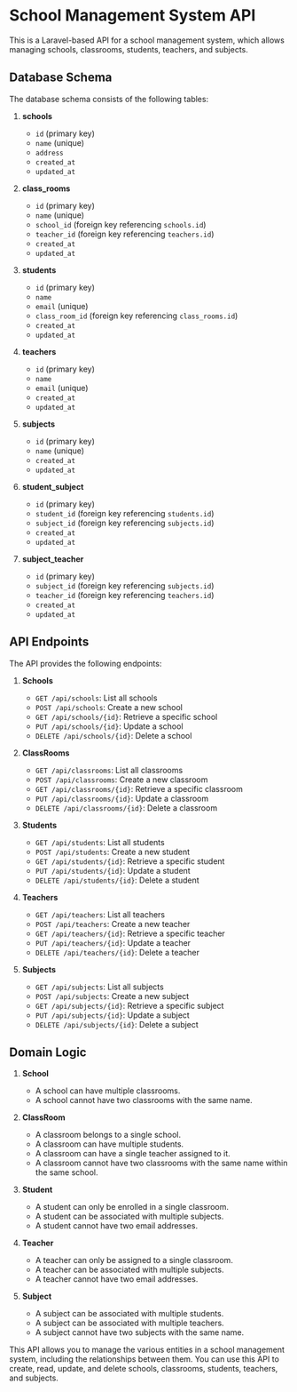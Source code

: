 
# School Management System API

This is a Laravel-based API for a school management system, which allows managing schools, classrooms, students, teachers, and subjects.

## Database Schema

The database schema consists of the following tables:

1. **schools**
    - `id` (primary key)
    - `name` (unique)
    - `address`
    - `created_at`
    - `updated_at`

2. **class_rooms**
    - `id` (primary key)
    - `name` (unique)
    - `school_id` (foreign key referencing `schools.id`)
    - `teacher_id` (foreign key referencing `teachers.id`)
    - `created_at`
    - `updated_at`

3. **students**
    - `id` (primary key)
    - `name`
    - `email` (unique)
    - `class_room_id` (foreign key referencing `class_rooms.id`)
    - `created_at`
    - `updated_at`

4. **teachers**
    - `id` (primary key)
    - `name`
    - `email` (unique)
    - `created_at`
    - `updated_at`

5. **subjects**
    - `id` (primary key)
    - `name` (unique)
    - `created_at`
    - `updated_at`

6. **student_subject**
    - `id` (primary key)
    - `student_id` (foreign key referencing `students.id`)
    - `subject_id` (foreign key referencing `subjects.id`)
    - `created_at`
    - `updated_at`

7. **subject_teacher**
    - `id` (primary key)
    - `subject_id` (foreign key referencing `subjects.id`)
    - `teacher_id` (foreign key referencing `teachers.id`)
    - `created_at`
    - `updated_at`

## API Endpoints

The API provides the following endpoints:

1. **Schools**
    - `GET /api/schools`: List all schools
    - `POST /api/schools`: Create a new school
    - `GET /api/schools/{id}`: Retrieve a specific school
    - `PUT /api/schools/{id}`: Update a school
    - `DELETE /api/schools/{id}`: Delete a school

2. **ClassRooms**
    - `GET /api/classrooms`: List all classrooms
    - `POST /api/classrooms`: Create a new classroom
    - `GET /api/classrooms/{id}`: Retrieve a specific classroom
    - `PUT /api/classrooms/{id}`: Update a classroom
    - `DELETE /api/classrooms/{id}`: Delete a classroom

3. **Students**
    - `GET /api/students`: List all students
    - `POST /api/students`: Create a new student
    - `GET /api/students/{id}`: Retrieve a specific student
    - `PUT /api/students/{id}`: Update a student
    - `DELETE /api/students/{id}`: Delete a student

4. **Teachers**
    - `GET /api/teachers`: List all teachers
    - `POST /api/teachers`: Create a new teacher
    - `GET /api/teachers/{id}`: Retrieve a specific teacher
    - `PUT /api/teachers/{id}`: Update a teacher
    - `DELETE /api/teachers/{id}`: Delete a teacher

5. **Subjects**
    - `GET /api/subjects`: List all subjects
    - `POST /api/subjects`: Create a new subject
    - `GET /api/subjects/{id}`: Retrieve a specific subject
    - `PUT /api/subjects/{id}`: Update a subject
    - `DELETE /api/subjects/{id}`: Delete a subject

## Domain Logic

1. **School**
    - A school can have multiple classrooms.
    - A school cannot have two classrooms with the same name.

2. **ClassRoom**
    - A classroom belongs to a single school.
    - A classroom can have multiple students.
    - A classroom can have a single teacher assigned to it.
    - A classroom cannot have two classrooms with the same name within the same school.

3. **Student**
    - A student can only be enrolled in a single classroom.
    - A student can be associated with multiple subjects.
    - A student cannot have two email addresses.

4. **Teacher**
    - A teacher can only be assigned to a single classroom.
    - A teacher can be associated with multiple subjects.
    - A teacher cannot have two email addresses.

5. **Subject**
    - A subject can be associated with multiple students.
    - A subject can be associated with multiple teachers.
    - A subject cannot have two subjects with the same name.

This API allows you to manage the various entities in a school management system, including the relationships between them. You can use this API to create, read, update, and delete schools, classrooms, students, teachers, and subjects.

